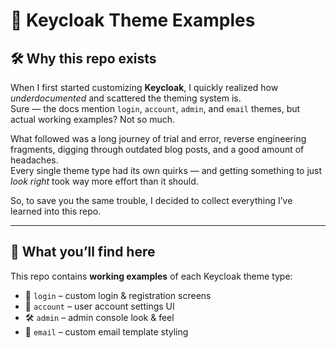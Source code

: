 # 🧩 Keycloak Theme Examples

## 🛠️ Why this repo exists

When I first started customizing **Keycloak**, I quickly realized how *underdocumented* and scattered the theming system is.  
Sure — the docs mention `login`, `account`, `admin`, and `email` themes, but actual working examples? Not so much.

What followed was a long journey of trial and error, reverse engineering fragments, digging through outdated blog posts, and a good amount of headaches.  
Every single theme type had its own quirks — and getting something to just *look right* took way more effort than it should.

So, to save you the same trouble, I decided to collect everything I’ve learned into this repo.

---

## 🎯 What you’ll find here

This repo contains **working examples** of each Keycloak theme type:

- 🔐 `login` – custom login & registration screens  
- 👤 `account` – user account settings UI  
- 🛠️ `admin` – admin console look & feel  
- 📧 `email` – custom email template styling
